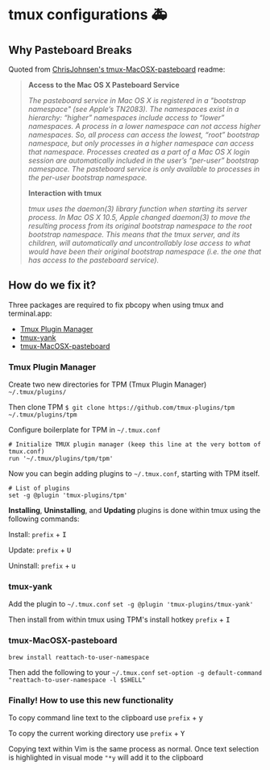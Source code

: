 # tmux configurations 🚑

## Why Pasteboard Breaks

Quoted from [ChrisJohnsen's tmux-MacOSX-pasteboard](https://github.com/ChrisJohnsen/tmux-MacOSX-pasteboard) readme: 

>**Access to the Mac OS X Pasteboard Service**
>
>_The pasteboard service in Mac OS X is registered in a "bootstrap namespace" (see Apple’s TN2083). The namespaces exist in a hierarchy: “higher” namespaces include access to “lower” namespaces. A process in a lower namespace can not access higher namespaces. So, all process can access the lowest, “root” bootstrap namespace, but only processes in a higher namespace can access that namespace. Processes created as a part of a Mac OS X login session are automatically included in the user’s “per-user” bootstrap namespace. The pasteboard service is only available to processes in the per-user bootstrap namespace._
>
>**Interaction with tmux**
>
>_tmux uses the daemon(3) library function when starting its server process. In Mac OS X 10.5, Apple changed daemon(3) to move the resulting process from its original bootstrap namespace to the root bootstrap namespace. This means that the tmux server, and its children, will automatically and uncontrollably lose access to what would have been their original bootstrap namespace (i.e. the one that has access to the pasteboard service)._

## How do we fix it?
Three packages are required to fix pbcopy when using tmux and terminal.app:
* [Tmux Plugin Manager](https://github.com/tmux-plugins/tpm)
* [tmux-yank](https://github.com/tmux-plugins/tmux-yank)
* [tmux-MacOSX-pasteboard](https://github.com/ChrisJohnsen/tmux-MacOSX-pasteboard)

### Tmux Plugin Manager
Create two new directories for TPM (Tmux Plugin Manager)
`~/.tmux/plugins/`

Then clone TPM
`$ git clone https://github.com/tmux-plugins/tpm ~/.tmux/plugins/tpm`

Configure boilerplate for TPM in `~/.tmux.conf`
```shell
# Initialize TMUX plugin manager (keep this line at the very bottom of tmux.conf)
run '~/.tmux/plugins/tpm/tpm'
```

Now you can begin adding plugins to `~/.tmux.conf`, starting with TPM itself.
```shell
# List of plugins
set -g @plugin 'tmux-plugins/tpm'
```
**Installing**, **Uninstalling**, and **Updating** plugins is done within tmux using the following commands:

Install:
`prefix` + <kbd>I</kbd> 

Update:
`prefix` + <kbd>U</kbd>

Uninstall:
`prefix` + <kbd>u</kbd>

### tmux-yank
Add the plugin to `~/.tmux.conf`
`set -g @plugin 'tmux-plugins/tmux-yank'`

Then install from within tmux using TPM's install hotkey
`prefix` + <kbd>I</kbd>

### tmux-MacOSX-pasteboard 
`brew install reattach-to-user-namespace`

Then add the following to your `~/.tmux.conf`
`set-option -g default-command "reattach-to-user-namespace -l $SHELL"`

### Finally! How to use this new functionality

To copy command line text to the clipboard use
`prefix` + <kbd>y</kbd>

To copy the current working directory use
`prefix` + <kbd>Y</kbd>

Copying text within Vim is the same process as normal. Once text selection is
highlighted in visual mode `"*y` will add it to the clipboard
